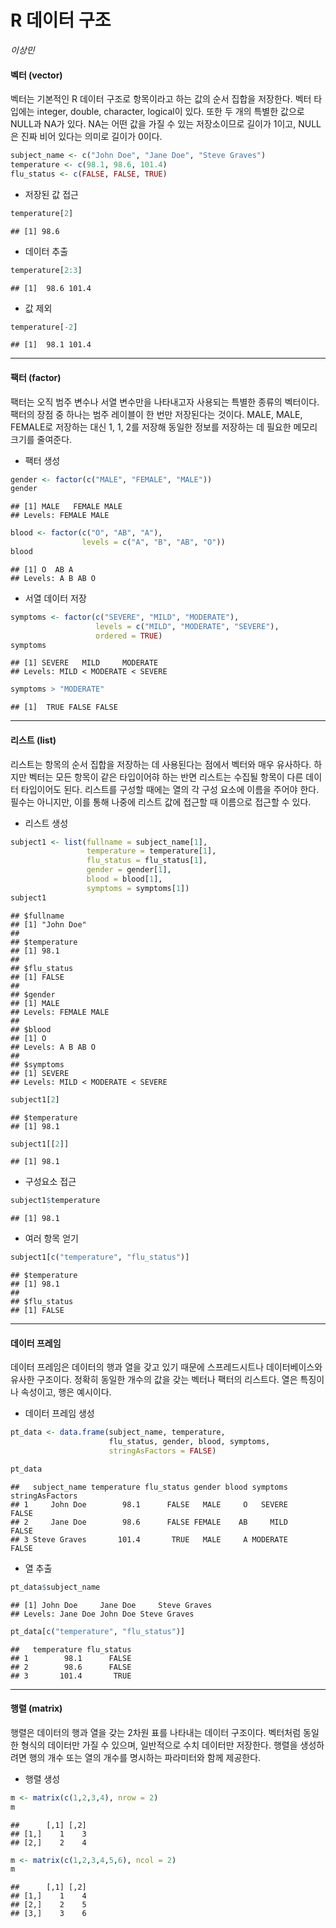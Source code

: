R 데이터 구조
================
*이상민*

#### 벡터 (vector)

벡터는 기본적인 R 데이터 구조로 항목이라고 하는 값의 순서 집합을 저장한다. 벡터 타입에는 integer, double,
character, logical이 있다. 또한 두 개의 특별한 값으로 NULL과 NA가 있다. NA는 어떤 값을 가질 수 있는
저장소이므로 길이가 1이고, NULL은 진짜 비어 있다는 의미로 길이가 0이다.

``` r
subject_name <- c("John Doe", "Jane Doe", "Steve Graves")
temperature <- c(98.1, 98.6, 101.4)
flu_status <- c(FALSE, FALSE, TRUE)
```

  - 저장된 값 접근

<!-- end list -->

``` r
temperature[2]
```

    ## [1] 98.6

  - 데이터 추출

<!-- end list -->

``` r
temperature[2:3]
```

    ## [1]  98.6 101.4

  - 값 제외

<!-- end list -->

``` r
temperature[-2]
```

    ## [1]  98.1 101.4

-----

#### 팩터 (factor)

팩터는 오직 범주 변수나 서열 변수만을 나타내고자 사용되는 특별한 종류의 벡터이다. 팩터의 장점 중 하나는 범주 레이블이 한 번만
저장된다는 것이다. MALE, MALE, FEMALE로 저장하는 대신 1, 1, 2를 저장해 동일한 정보를 저장하는 데 필요한
메모리 크기를 줄여준다.

  - 팩터 생성

<!-- end list -->

``` r
gender <- factor(c("MALE", "FEMALE", "MALE"))
gender
```

    ## [1] MALE   FEMALE MALE  
    ## Levels: FEMALE MALE

``` r
blood <- factor(c("O", "AB", "A"),
                levels = c("A", "B", "AB", "O"))
blood
```

    ## [1] O  AB A 
    ## Levels: A B AB O

  - 서열 데이터 저장

<!-- end list -->

``` r
symptoms <- factor(c("SEVERE", "MILD", "MODERATE"),
                   levels = c("MILD", "MODERATE", "SEVERE"),
                   ordered = TRUE)
symptoms
```

    ## [1] SEVERE   MILD     MODERATE
    ## Levels: MILD < MODERATE < SEVERE

``` r
symptoms > "MODERATE"
```

    ## [1]  TRUE FALSE FALSE

-----

#### 리스트 (list)

리스트는 항목의 순서 집합을 저장하는 데 사용된다는 점에서 벡터와 매우 유사하다. 하지만 벡터는 모든 항목이 같은 타입이어햐 하는
반면 리스트는 수집될 항목이 다른 데이터 타입이어도 된다. 리스트를 구성할 때에는 열의 각 구성 요소에 이름을 주어야 한다.
필수는 아니지만, 이를 통해 나중에 리스트 값에 접근할 때 이름으로 접근할 수 있다.

  - 리스트 생성

<!-- end list -->

``` r
subject1 <- list(fullname = subject_name[1],
                 temperature = temperature[1],
                 flu_status = flu_status[1],
                 gender = gender[1],
                 blood = blood[1],
                 symptoms = symptoms[1])
subject1
```

    ## $fullname
    ## [1] "John Doe"
    ## 
    ## $temperature
    ## [1] 98.1
    ## 
    ## $flu_status
    ## [1] FALSE
    ## 
    ## $gender
    ## [1] MALE
    ## Levels: FEMALE MALE
    ## 
    ## $blood
    ## [1] O
    ## Levels: A B AB O
    ## 
    ## $symptoms
    ## [1] SEVERE
    ## Levels: MILD < MODERATE < SEVERE

``` r
subject1[2]
```

    ## $temperature
    ## [1] 98.1

``` r
subject1[[2]]
```

    ## [1] 98.1

  - 구성요소 접근

<!-- end list -->

``` r
subject1$temperature
```

    ## [1] 98.1

  - 여러 항목 얻기

<!-- end list -->

``` r
subject1[c("temperature", "flu_status")]
```

    ## $temperature
    ## [1] 98.1
    ## 
    ## $flu_status
    ## [1] FALSE

-----

#### 데이터 프레임

데이터 프레임은 데이터의 행과 열을 갖고 있기 때문에 스프레드시트나 데이터베이스와 유사한 구조이다. 정확히 동일한 개수의 값을
갖는 벡터나 팩터의 리스트다. 열은 특징이나 속성이고, 행은 예시이다.

  - 데이터 프레임 생성

<!-- end list -->

``` r
pt_data <- data.frame(subject_name, temperature,
                      flu_status, gender, blood, symptoms,
                      stringAsFactors = FALSE)

pt_data
```

    ##   subject_name temperature flu_status gender blood symptoms stringAsFactors
    ## 1     John Doe        98.1      FALSE   MALE     O   SEVERE           FALSE
    ## 2     Jane Doe        98.6      FALSE FEMALE    AB     MILD           FALSE
    ## 3 Steve Graves       101.4       TRUE   MALE     A MODERATE           FALSE

  - 열 추출

<!-- end list -->

``` r
pt_data$subject_name
```

    ## [1] John Doe     Jane Doe     Steve Graves
    ## Levels: Jane Doe John Doe Steve Graves

``` r
pt_data[c("temperature", "flu_status")]
```

    ##   temperature flu_status
    ## 1        98.1      FALSE
    ## 2        98.6      FALSE
    ## 3       101.4       TRUE

-----

#### 행렬 (matrix)

행렬은 데이터의 행과 열을 갖는 2차원 표를 나타내는 데이터 구조이다. 벡터처럼 동일한 형식의 데이터만 가질 수 있으며,
일반적으로 수치 데이터만 저장한다. 행렬을 생성하려면 행의 개수 또는 열의 개수를 명시하는 파라미터와 함께
제공한다.

  - 행렬 생성

<!-- end list -->

``` r
m <- matrix(c(1,2,3,4), nrow = 2)
m
```

    ##      [,1] [,2]
    ## [1,]    1    3
    ## [2,]    2    4

``` r
m <- matrix(c(1,2,3,4,5,6), ncol = 2)
m
```

    ##      [,1] [,2]
    ## [1,]    1    4
    ## [2,]    2    5
    ## [3,]    3    6
